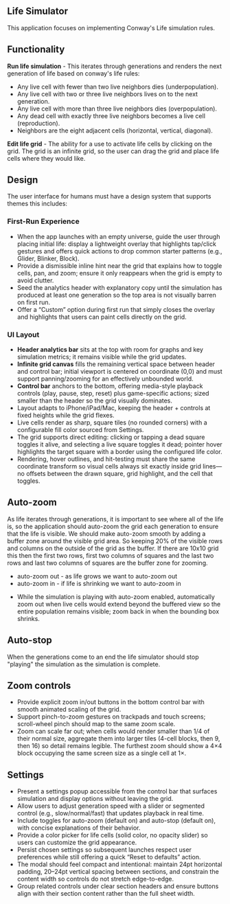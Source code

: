 ## Life Simulator

This application focuses on implementing Conway's Life simulation rules.

## Functionality

**Run life simulation** - This iterates through generations and renders the next generation of life based on conway's life rules:

- Any live cell with fewer than two live neighbors dies (underpopulation).
- Any live cell with two or three live neighbors lives on to the next generation.
- Any live cell with more than three live neighbors dies (overpopulation).
- Any dead cell with exactly three live neighbors becomes a live cell (reproduction).
- Neighbors are the eight adjacent cells (horizontal, vertical, diagonal).

**Edit life grid** - The ability for a use to activate life cells by clicking on the grid. The grid is an infinite grid, so the user can drag the grid and place life cells where they would like.

## Design
The user interface for humans must have a design system that supports themes this includes:

### First-Run Experience
- When the app launches with an empty universe, guide the user through placing initial life: display a lightweight overlay that highlights tap/click gestures and offers quick actions to drop common starter patterns (e.g., Glider, Blinker, Block).
- Provide a dismissible inline hint near the grid that explains how to toggle cells, pan, and zoom; ensure it only reappears when the grid is empty to avoid clutter.
- Seed the analytics header with explanatory copy until the simulation has produced at least one generation so the top area is not visually barren on first run.
- Offer a “Custom” option during first run that simply closes the overlay and highlights that users can paint cells directly on the grid.

### UI Layout
- **Header analytics bar** sits at the top with room for graphs and key simulation metrics; it remains visible while the grid updates.
- **Infinite grid canvas** fills the remaining vertical space between header and control bar; initial viewport is centered on coordinate (0,0) and must support panning/zooming for an effectively unbounded world.
- **Control bar** anchors to the bottom, offering media-style playback controls (play, pause, step, reset) plus game-specific actions; sized smaller than the header so the grid visually dominates.
- Layout adapts to iPhone/iPad/Mac, keeping the header + controls at fixed heights while the grid flexes.
- Live cells render as sharp, square tiles (no rounded corners) with a configurable fill color sourced from Settings.
- The grid supports direct editing: clicking or tapping a dead square toggles it alive, and selecting a live square toggles it dead; pointer hover highlights the target square with a border using the configured life color.
- Rendering, hover outlines, and hit-testing must share the same coordinate transform so visual cells always sit exactly inside grid lines—no offsets between the drawn square, grid highlight, and the cell that toggles.

## Auto-zoom
As life iterates through generations, it is important to see where all of the life is, so the application should auto-zoom the grid each generation to ensure that the life is visible. We should make auto-zoom smooth by adding a buffer zone around the visible grid area. So keeping 20% of the visible rows and columns on the outside of the grid as the buffer. If there are 10x10 grid this then the first two rows, first two columns of squares and the last two rows and last two columns of squares are the buffer zone for zooming.
* auto-zoom out - as life grows we want to auto-zoom out
* auto-zoom in - if life is shrinking we want to auto-zoom in
- While the simulation is playing with auto-zoom enabled, automatically zoom out when live cells would extend beyond the buffered view so the entire population remains visible; zoom back in when the bounding box shrinks.

## Auto-stop
When the generations come to an end the life simulator should stop "playing" the simulation as the simulation is complete.

## Zoom controls
- Provide explicit zoom in/out buttons in the bottom control bar with smooth animated scaling of the grid.
- Support pinch-to-zoom gestures on trackpads and touch screens; scroll-wheel pinch should map to the same zoom scale.
- Zoom can scale far out; when cells would render smaller than 1/4 of their normal size, aggregate them into larger tiles (4-cell blocks, then 9, then 16) so detail remains legible. The furthest zoom should show a 4×4 block occupying the same screen size as a single cell at 1×.

## Settings
- Present a settings popup accessible from the control bar that surfaces simulation and display options without leaving the grid.
- Allow users to adjust generation speed with a slider or segmented control (e.g., slow/normal/fast) that updates playback in real time.
- Include toggles for auto-zoom (default on) and auto-stop (default on), with concise explanations of their behavior.
- Provide a color picker for life cells (solid color, no opacity slider) so users can customize the grid appearance.
- Persist chosen settings so subsequent launches respect user preferences while still offering a quick “Reset to defaults” action.
- The modal should feel compact and intentional: maintain 24pt horizontal padding, 20–24pt vertical spacing between sections, and constrain the content width so controls do not stretch edge-to-edge.
- Group related controls under clear section headers and ensure buttons align with their section content rather than the full sheet width. 
